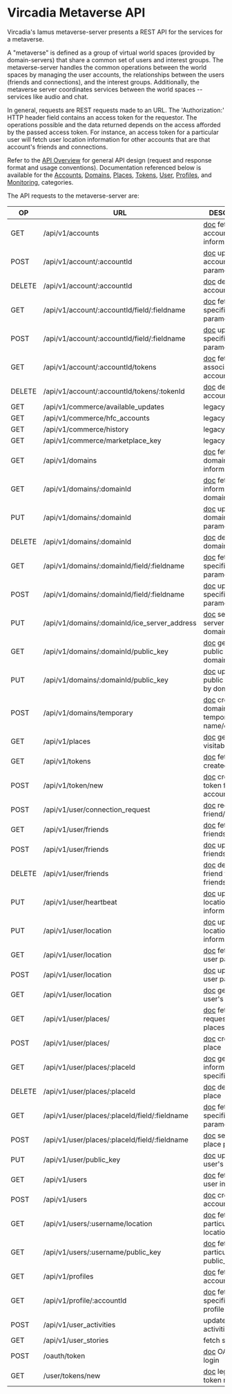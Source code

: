 # Vircadia Metaverse API

Vircadia's Iamus metaverse-server presents a REST API
for the services for a metaverse.

A "metaverse" is defined as a group of virtual world spaces (provided
by domain-servers) that share a common set of users and interest groups.
The metaverse-server handles the common operations between the world spaces
by managing the user accounts, the relationships between the users
(friends and connections), and the interest groups.
Additionally, the metaverse server coordinates services between the
world spaces -- services like audio and chat.

In general, requests are REST requests made to an URL. The 'Authorization:'
HTTP header field contains an access token for the requestor.
The operations possible and the data returned depends on the access
afforded by the passed access token. For instance, an access token
for a particular user will fetch user location information for other
accounts that are that account's friends and connections.

Refer to the [API Overview](./API-Overview.md) for general API design
(request and response format and usage conventions).
Documentation referenced below is available for the
[Accounts](./API-Accounts.md),
[Domains](./API-Domains.md),
[Places](./API-Places.md),
[Tokens](./API-Tokens.md),
[User](./API-Users.md),
[Profiles](./API-Profiles.md),
and
[Monitoring](./API-Monitoring.md),
categories.

The API requests to the metaverse-server are:

| OP     | URL | DESCRIPTION |
| ------ | --- | ----------- |
| GET    | /api/v1/accounts                  | [doc](./API-Accounts.md#get-apiv1accounts) fetch list of account information |
| POST   | /api/v1/account/:accountId        | [doc](./API-Accounts.md#post-apiv1accountaccountid) update account parameters |
| DELETE | /api/v1/account/:accountId        | [doc](./API-Accounts.md#delete-apiv1accountaccountid) delete account |
| GET    | /api/v1/account/:accountId/field/:fieldname | [doc](./API-Accounts.md#get-apiv1accountaccountidfieldfieldname) fetch specific account parameter |
| POST   | /api/v1/account/:accountId/field/:fieldname | [doc](./API-Accounts.md#post-apiv1accountaccountidfieldfieldname) update specific account parameter |
| GET    | /api/v1/account/:accountId/tokens | [doc](./API-Accounts.md#get-apiv1accountaccountidtokens) fetch tokens associated with account |
| DELETE | /api/v1/account/:accountId/tokens/:tokenId | [doc](./API-Accounts.md#delete-apiv1accountaccountidtokenstokenid) delete accounts token |
| GET    | /api/v1/commerce/available_updates | legacy request |
| GET    | /api/v1/commerce/hfc_accounts      | legacy request |
| GET    | /api/v1/commerce/history           | legacy request |
| GET    | /api/v1/commerce/marketplace_key   | legacy request |
| GET    | /api/v1/domains                    | [doc](./API-Domains.md#) fetch list of domain information |
| GET    | /api/v1/domains/:domainId          | [doc](./API-Domains.md#get-apiv1domainsdomainid) fetch information for a domain |
| PUT    | /api/v1/domains/:domainId          | [doc](./API-Domains.md#put-apiv1domainsdomainid) update domain parameters |
| DELETE | /api/v1/domains/:domainId          | [doc](./API-Domains.md#delete-apiv1domainsdomainid) delete a domain entry |
| GET    | /api/v1/domains/:domainId/field/:fieldname  | [doc](./API-Domains.md#get-apiv1domainsdomainidfieldfieldname) fetch specific account parameter |
| POST   | /api/v1/domains/:domainId/field/:fieldname  | [doc](./API-Domains.md#post-apiv1domainsdomainidfieldfieldname) update specific account parameter |
| PUT    | /api/v1/domains/:domainId/ice_server_address  | [doc](./API-Domains.md#put-apiv1domainsdomainidiceserveraddress) set the ice-server used by domain |
| GET    | /api/v1/domains/:domainId/public_key | [doc](./API-Domains.md#get-apiv1domainsdomainidpublic_key) get the public key for a domain |
| PUT    | /api/v1/domains/:domainId/public_key | [doc](./API-Domains.md#put-apiv1domainsdomainidpublic_key) update public key used by domain |
| POST   | /api/v1/domains/temporary            | [doc](./API-Domains.md#post-apiv1domainstemporary) create a domain temporary name/entry |
| GET    | /api/v1/places                  | [doc](./API-Places.md#get-apiv1places) get list of visitable places |
| GET    | /api/v1/tokens                  | [doc](./API-Tokens.md#get-apiv1tokens) fetch list of created tokens |
| POST   | /api/v1/token/new               | [doc](./API-Tokens.md#post-apiv1tokennew) create a new token for account/domain |
| POST   | /api/v1/user/connection_request | [doc](./API-Users.md#post-apiv1userconnection_request) request friend/connection |
| GET    | /api/v1/user/friends            | [doc](./API-Users.md#get-apiv1userfriends) fetch list of friends |
| POST   | /api/v1/user/friends            | [doc](./API-Users.md#post-apiv1userfriends) update list of friends |
| DELETE | /api/v1/user/friends            | [doc](./API-Users.md#delete-apiv1userfriends) delete a friend from list of friends |
| PUT    | /api/v1/user/heartbeat          | [doc](./API-Users.md#put-apiv1userheartbeat) update user location/login information |
| PUT    | /api/v1/user/location           | [doc](./API-Users.md#put-apiv1userlocation) update user location information |
| GET    | /api/v1/user/location           | [doc](./API-Users.md#get-apiv1userlocker) fetch per-user parameters |
| POST   | /api/v1/user/location           | [doc](./API-Users.md#post-apiv1userlocker) update per-user parameters |
| GET    | /api/v1/user/location           | [doc](./API-Users.md#get-apiv1userprofile) get this user's profile |
| GET    | /api/v1/user/places/            | [doc](./API-places.md#get-apiv1userplaces) fetch requesting user's places |
| POST   | /api/v1/user/places/            | [doc](./API-places.md#post-apiv1userplaces) create a place |
| GET    | /api/v1/user/places/:placeId    | [doc](./API-places.md#get-apiv1userplacesplaceId) get information on specific place |
| DELETE | /api/v1/user/places/:placeId    | [doc](./API-places.md#delete-apiv1userplacesplaceId) delete a place |
| GET    | /api/v1/user/places/:placeId/field/:fieldname  | [doc](./API-places.md#get-apiv1userplacesplaceidfieldfieldname) fetch specific place parameter |
| POST   | /api/v1/user/places/:placeId/field/:fieldname  | [doc](./API-places.md#post-apiv1userplacesplaceidfieldfieldname) set specific place parameter |
| PUT    | /api/v1/user/public_key         | [doc](./API-Users.md#put-apiv1userpublic_key) update this user's public key |
| GET    | /api/v1/users                   | [doc](./API-Users.md#get-apiv1users) fetch list of user information |
| POST   | /api/v1/users                   | [doc](./API-Users.md#post-apiv1users) create account |
| GET    | /api/v1/users/:username/location  | [doc](./API-Users.md#) fetch a particular user's location |
| GET    | /api/v1/users/:username/public_key | [doc](./API-Users.md#) fetch a particular user's public_key |
| GET    | /api/v1/profiles                | [doc](./API-Profiles.md#) fetch account profiles |
| GET    | /api/v1/profile/:accountId      | [doc](./API-Profiles.md#get-apiv1profileaccountId) fetch specific account profile |
| POST   | /api/v1/user_activities         | update the user activitiy state |
| GET    | /api/v1/user_stories            | fetch stories |
| POST   | /oauth/token                    | [doc](./API-Tokens.md#post-oauthtoken) OAUTH2 login |
| GET    | /user/tokens/new                | [doc](./API-Tokens.md#get-usertokensnew) legacy initial token request |
